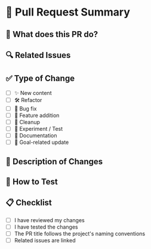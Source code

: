 # 📝 Pull Request Summary

## 📌 What does this PR do?
<!-- Brief description of the changes -->

## 🔍 Related Issues
<!-- Reference any related issues: 
e.g., Closes #12, Addresses #34 
-->

## ✅ Type of Change
<!-- Check all that apply -->
- [ ] ✨ New content
- [ ] 🛠 Refactor
- [ ] 🐛 Bug fix
- [ ] 🌟 Feature addition
- [ ] 🧹 Cleanup
- [ ] 🧪 Experiment / Test
- [ ] 🧭 Documentation
- [ ] 🎯 Goal-related update

## 🧠 Description of Changes
<!-- Detailed description of what was added/changed and why -->

## 🔄 How to Test
<!-- Steps for testing the PR, if needed -->

## 📋 Checklist
<!-- Final checks before merging -->
- [ ] I have reviewed my changes
- [ ] I have tested the changes
- [ ] The PR title follows the project's naming conventions
- [ ] Related issues are linked
